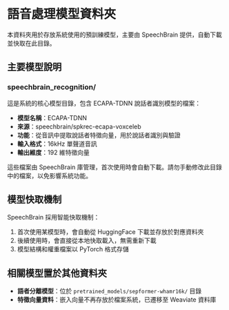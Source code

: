 # 語音處理模型資料夾

本資料夾用於存放系統使用的預訓練模型，主要由 SpeechBrain 提供，自動下載並快取在此目錄。

## 主要模型說明

### speechbrain_recognition/

這是系統的核心模型目錄，包含 ECAPA-TDNN 說話者識別模型的檔案：

- **模型名稱**：ECAPA-TDNN
- **來源**：speechbrain/spkrec-ecapa-voxceleb
- **功能**：從音訊中提取說話者特徵向量，用於說話者識別與驗證
- **輸入格式**：16kHz 單聲道音訊
- **輸出維度**：192 維特徵向量

這些檔案由 SpeechBrain 庫管理，首次使用時會自動下載。請勿手動修改此目錄中的檔案，以免影響系統功能。

## 模型快取機制

SpeechBrain 採用智能快取機制：

1. 首次使用某模型時，會自動從 HuggingFace 下載並存放於對應資料夾
2. 後續使用時，會直接從本地快取載入，無需重新下載
3. 模型結構和權重檔案以 PyTorch 格式存儲

## 相關模型置於其他資料夾

- **語者分離模型**：位於 `pretrained_models/sepformer-whamr16k/` 目錄
- **特徵向量資料**：嵌入向量不再存放於檔案系統，已遷移至 Weaviate 資料庫
